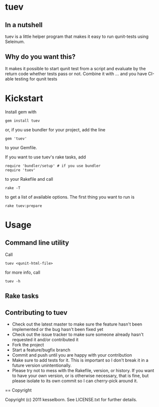 tuev
====

In a nutshell
-------------
tuev is a little helper program that makes it easy to run qunit-tests using 
Seleinum. 

Why do you want this?
---------------------
It makes it possible to start qunit test from a script and evaluate by the 
return code whether tests pass or not. Combine it with ... and you have
CI-able testing for qunit tests

Kickstart
=========
Install gem with

    gem install tuev

or, if you use bundler for your project, add the line

    gem 'tuev'

to your Gemfile. 

If you want to use tuev's rake tasks, add 

    require 'bundler/setup' # if you use bundler
    require 'tuev'

to your Rakefile and call
    
    rake -T

to get a list of available options. The first thing you want to run is

    rake tuev:prepare


Usage
=====
Command line utility
--------------------
Call

    tuev <qunit-html-file>

for more info, call

    tuev -h

Rake tasks
----------


Contributing to tuev
--------------------
* Check out the latest master to make sure the feature hasn't been implemented or the bug hasn't been fixed yet
* Check out the issue tracker to make sure someone already hasn't requested it and/or contributed it
* Fork the project
* Start a feature/bugfix branch
* Commit and push until you are happy with your contribution
* Make sure to add tests for it. This is important so I don't break it in a future version unintentionally.
* Please try not to mess with the Rakefile, version, or history. If you want to have your own version, or is otherwise necessary, that is fine, but please isolate to its own commit so I can cherry-pick around it.

== Copyright

Copyright (c) 2011 kesselborn. See LICENSE.txt for
further details.

